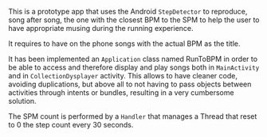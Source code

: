 This is a prototype app that uses the Android `StepDetector` to reproduce, song after song, the one with the closest BPM to the SPM to help the user to have appropriate musing during the running experience.

It requires to have on the phone songs with the actual BPM as the title.

It has been implemented an `Application` class named RunToBPM in order to be able to access and therefore display and play songs both in `MainActivity` and in `CollectionDysplayer` activity. This allows to have cleaner code, avoiding duplications, but above all to not having to pass objects between activities through intents or bundles, resulting in a very cumbersome solution.

The SPM count is performed by a `Handler` that manages a Thread that reset to 0 the step count every 30 seconds.

